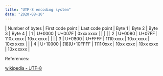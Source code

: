 ```yaml
---
title: "UTF-8 encoding system"
date: "2020-08-10"
---
```


| Number of bytes | First code point | Last code point | Byte 1    | Byte 2    | Byte 3    | Byte 4    |
| 1               | U+0000           | U+007F          | 0xxx xxxx |           |           |           |
| 2               | U+0080           | U+07FF          | 110x xxxx | 10xx xxxx |           |           |
| 3               | U+0800           | U+FFFF          | 1110 xxxx | 10xx xxxx | 10xx xxxx |           |
| 4               | U+10000          | [18]U+10FFFF    | 1111 0xxx | 10xx xxxx | 10xx xxxx | 10xx xxxx |

References:

[wikipedia - UTF-8](https://en.wikipedia.org/wiki/UTF-8)

